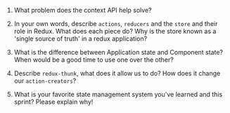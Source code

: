 1. What problem does the context API help solve?

    <!-- Context API: solves prop 'drilling', or having to pass props through every component down the 'tree'. -->

1. In your own words, describe `actions`, `reducers` and the `store` and their role in Redux. What does each 
piece do? Why is the store known as a 'single source of truth' in a redux application?

    <!-- Actions: can use middleware, and lots of different things can go in there. They return objects that have a type and payload to dispatch in the reducer. -->
    <!-- Reducers: are used for the initial state of your application, and all the funtions you will use to manipulate that state. -->
    <!-- Store: is immutable storage. You usually put all reducers and middleware in here. -->

1. What is the difference between Application state and Component state? When would be a good time to use one over the other?

    <!-- Application state: is data that can be used all around the code, while component state is specific data for one component or function. -->

1. Describe `redux-thunk`, what does it allow us to do? How does it change our `action-creators`?

    <!-- Thunk: allows us to use asynchrinous calls or functions within redux. -->

1. What is your favorite state management system you've learned and this sprint? Please explain why!

    <!-- Redux isn't too bad. It's still fresh in my mind so that's what I'll be using! I did love Context API, though and will be using it in future projects. -->


